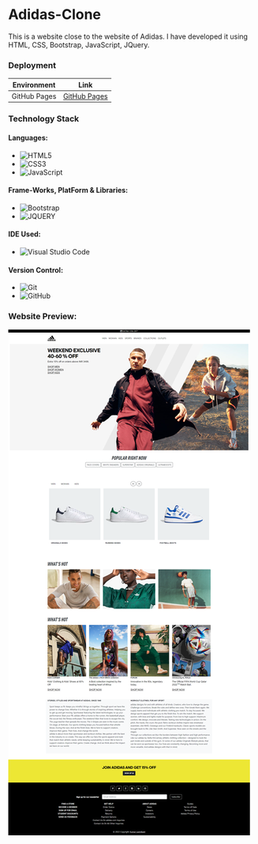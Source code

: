 # Adidas-Clone
This is a website close to the website of Adidas. I have developed it using HTML, CSS, Bootstrap, JavaScript, JQuery.

### Deployment
| Environment | Link |
|-------------|------|
| GitHub Pages | [GitHub Pages](https://rhythm1950.github.io/Adidas-Website-UI/) |

### Technology Stack
#### Languages:
- ![HTML5](https://img.shields.io/badge/html5-%23E34F26.svg?style=for-the-badge&logo=html5&logoColor=white)
- ![CSS3](https://img.shields.io/badge/css3-%231572B6.svg?style=for-the-badge&logo=css3&logoColor=white)
- ![JavaScript](https://img.shields.io/badge/javascript-%23323330.svg?style=for-the-badge&logo=javascript&logoColor=%23F7DF1E)

#### Frame-Works, PlatForm & Libraries:
- ![Bootstrap](https://img.shields.io/badge/bootstrap-%23563D7C.svg?style=for-the-badge&logo=bootstrap&logoColor=white)
- ![JQUERY](https://img.shields.io/badge/jquery-%0F3460.svg?style=for-the-badge&logo=jquery&logoColor=white)

#### IDE Used:
- ![Visual Studio Code](https://img.shields.io/badge/Visual%20Studio%20Code-0078d7.svg?style=for-the-badge&logo=visual-studio-code&logoColor=white)

#### Version Control:
- ![Git](https://img.shields.io/badge/git-%23F05033.svg?style=for-the-badge&logo=git&logoColor=white)
- ![GitHub](https://img.shields.io/badge/github-%23121011.svg?style=for-the-badge&logo=github&logoColor=white)


### Website Preview:
<img src="./IMG/Screenshot.png" alt="Adidas">


